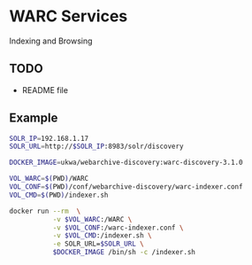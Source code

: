 
# WARC Services

Indexing and Browsing

## TODO
* README file

## Example

```sh
SOLR_IP=192.168.1.17
SOLR_URL=http://$SOLR_IP:8983/solr/discovery

DOCKER_IMAGE=ukwa/webarchive-discovery:warc-discovery-3.1.0

VOL_WARC=$(PWD)/WARC
VOL_CONF=$(PWD)/conf/webarchive-discovery/warc-indexer.conf
VOL_CMD=$(PWD)/indexer.sh

docker run --rm  \
           -v $VOL_WARC:/WARC \
           -v $VOL_CONF:/warc-indexer.conf \
           -v $VOL_CMD:/indexer.sh \
           -e SOLR_URL=$SOLR_URL \
           $DOCKER_IMAGE /bin/sh -c /indexer.sh
```

